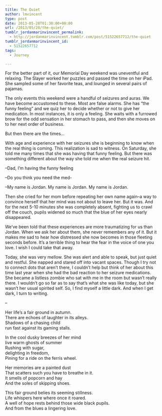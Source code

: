 ```yaml
---
title: The Quiet
author: lmvincent
type: post
date: 2013-05-28T01:30:00+00:00
url: /2013/05/28/the-quiet/
tumblr_jordanmarinvincent_permalink:
  - http://jordanmarinvincent.tumblr.com/post/51522657712/the-quiet
tumblr_jordanmarinvincent_id:
  - 51522657712
tags:
  - Journey

---
```

For the better part of it, our Memorial Day weekend was uneventful and relaxing. The Slayer worked her puzzles and passed the time on her iPad. She sampled some of her favorite teas, and lounged in several pairs of pajamas.

The only events this weekend were a handful of seizures and auras. We have become accustomed to these. Most are false alarms. She has “the funny feeling” and we quiz her to decide whether or not to give her medication. In most instances, it is only a feeling. She waits with a furrowed brow for the odd sensation in her stomach to pass, and then she moves on to her next order of business.

But then there are the times…

With age and experience with her seizures she is beginning to know when the real thing is coming. This realization is sad to witness. On Saturday, she told me many times that she was having that funny feeling. But there was something different about the way she told me when the real seizure hit.

–Dad, I’m having the funny feeling

–Do you think you need the med-

–My name is Jordan. My name is Jordan. My name is Jordan.

Then she cried for her mom before repeating her own name again–a way to convince herself that her mind was not about to leave her. But it was. And for the next 5-10 minutes she was completely absent, fighting us to crawl off the couch, pupils widened so much that the blue of her eyes nearly disappeared.

We’ve been told that these experiences are more traumatizing for us than Jordan. When we ask her about them, she never remembers any of it. But it makes me sad to hear how distressed she now becomes in those fleeting seconds before. It’s a terrible thing to hear the fear in the voice of one you love. I wish I could take that away.

Today, she was very mellow. She was alert and able to speak, but just quiet and restful. She napped and stared off into vacant spaces. Though I try not to connect dots that aren’t there, I couldn’t help but think of her about this time last year when she had the bad reaction to her seizure medications. She became a listless zombie who sat with me in the room but wasn’t really there. I wouldn’t go so far as to say that’s what she was like today, but she wasn’t her usual spirited self. So, I find myself a little dark. And when I get dark, I turn to writing.

–

Her life’s a fair ground in autumn.  
There are echoes of laughter in its alleys.  
Shadows of a chasing child  
run fast against its gaming stalls.

In the cool dusky breezes of her mind  
live warm ghosts of summer  
Rushing with sugar,  
delighting in freedom,  
Pining for a ride on the ferris wheel.

Her memories are a painted dust  
That scatters such you have to breathe in it.  
It smells of popcorn and hay  
And the soles of skipping shoes.

This fair ground belies its seeming stillness.  
Life whispers here where once it roared.  
A well of hope rests behind those wide black pupils.  
And from the blues a lingering love.